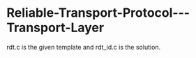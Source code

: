 # Reliable-Transport-Protocol---Transport-Layer
rdt.c is the given template and rdt_id.c is the solution.
